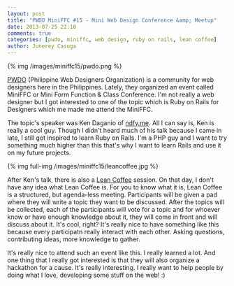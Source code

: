 ```yaml
---
layout: post
title: "PWDO MiniFFC #15 - Mini Web Design Conference &amp; Meetup"
date: 2013-07-25 22:10
comments: true
categories: [pwdo, miniffc, web design, ruby on rails, lean coffee]
author: Junerey Casuga 
---
```

{% img /images/miniffc15/pwdo.png %}

[PWDO](http://www.pwdo.org/) (Philippine Web Designers Organization) is a community for web designers here in the Philippines. Lately, they organized an event called MiniFFC or Mini Form Function & Class Conference. I'm not really a web designer but I got interested to one of the topic which is Ruby on Rails for Designers which me made me attend the MiniFFC.

<!--more-->

The topic's speaker was Ken Daganio of [ndfy.me](http://ndfy.me). All I can say is, Ken is really a cool guy. Though I didn't heard much of his talk because I came in late, I still got inspired to learn Ruby on Rails. I'm a PHP guy and I want to try something much higher than this that's why I want to learn Rails and use it on my future projects.

{% img full-img /images/miniffc15/leancoffee.jpg %}

After Ken's talk, there is also a [Lean Coffee](http://leancoffee.org) session. On that day, I don't have any idea what Lean Coffee is. For you to know what it is, Lean Coffee is a structured, but agenda-less meeting. Participants will be given a pad where they will write a topic they want to be discussed. After the topics will be collected, each of the participants will vote for a topic and for whoever know or have enough knowledge about it, they will come in front and will discuss about it. It's cool, right? It's really nice to have something like this because every participatn really interact with each other. Asking questions, contributing ideas, more knowledge to gather. 

It's really nice to attend such an event like this. I really learned a lot. And one thing that I really got interested is that they will also organize a hackathon for a cause. It's really interesting. I really want to help people by doing what I love, developing some stuff on the web! :)
